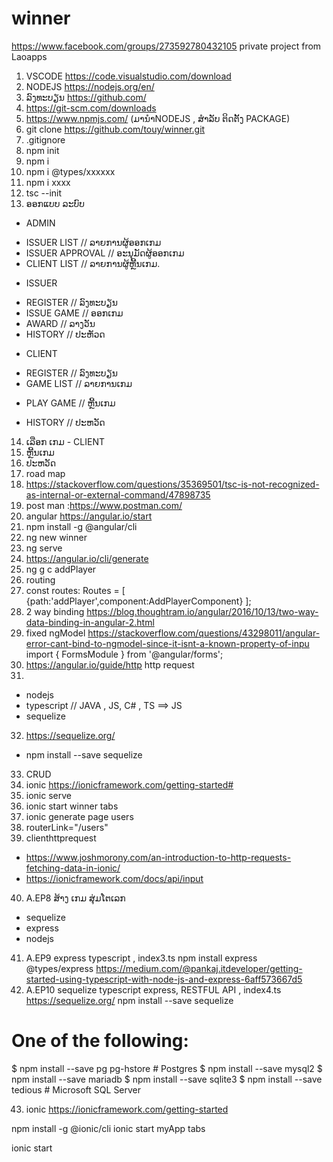 # winner
https://www.facebook.com/groups/273592780432105
private project from Laoapps
1.	VSCODE https://code.visualstudio.com/download
2.	NODEJS https://nodejs.org/en/
3.	ລົງທະບຽນ https://github.com/
4.	https://git-scm.com/downloads
5.	https://www.npmjs.com/ (ມານຳNODEJS , ສຳລັບ ຕິດຕັ້ງ PACKAGE)
6. git clone https://github.com/touy/winner.git
7. .gitignore
8. npm init
9. npm i 
10. npm i @types/xxxxxx
11. npm i xxxx
12. tsc --init
13. ອອກແບບ ລະບົບ
- ADMIN
+ ISSUER LIST // ລາຍການຜູ້ອອກເກມ
+ ISSUER APPROVAL //  ອະນຸມັດຜູ້ອອກເກມ
+ CLIENT LIST // ລາຍການຜູ້ຫຼີ້ນເກມ.
- ISSUER
+ REGISTER // ລົງທະບຽນ
+ ISSUE GAME // ອອກເກມ
+ AWARD // ລາງວັນ
+ HISTORY // ປະຫັວດ
- CLIENT
+ REGISTER // ລົງທະບຽນ
+ GAME LIST // ລາຍການເກມ
* PLAY GAME // ຫຼີ້ນເກມ
+ HISTORY // ປະຫວັດ
14. ເລືອກ ເກມ - CLIENT
15. ຫຼີ້ນເກມ
16. ປະຫວັດ
17. road map
18. https://stackoverflow.com/questions/35369501/tsc-is-not-recognized-as-internal-or-external-command/47898735
19. post man :https://www.postman.com/
20. angular https://angular.io/start
21. npm install -g @angular/cli
22. ng new winner
23. ng serve
24. https://angular.io/cli/generate
25. ng g c addPlayer
26. routing
27. const routes: Routes = [
  {path:'addPlayer',component:AddPlayerComponent}
];
28. 2 way binding https://blog.thoughtram.io/angular/2016/10/13/two-way-data-binding-in-angular-2.html
29. fixed ngModel https://stackoverflow.com/questions/43298011/angular-error-cant-bind-to-ngmodel-since-it-isnt-a-known-property-of-inpu
import { FormsModule } from '@angular/forms';
30. https://angular.io/guide/http
http request
31. 
- nodejs
- typescript // JAVA , JS, C# , TS ==> JS
- sequelize
32. https://sequelize.org/
-  npm install --save sequelize
33. CRUD
34. ionic https://ionicframework.com/getting-started#
35. ionic serve
36. ionic start winner tabs
37. ionic generate page users
38. routerLink="/users"
39. clienthttprequest
- https://www.joshmorony.com/an-introduction-to-http-requests-fetching-data-in-ionic/
- https://ionicframework.com/docs/api/input
40. A.EP8 ສ້າງ ເກມ ສຸ່ມໂຕເລກ
- sequelize
- express
- nodejs
41. A.EP9 express typescript , index3.ts
npm install express @types/express
https://medium.com/@pankaj.itdeveloper/getting-started-using-typescript-with-node-js-and-express-6aff573667d5
42. A.EP10 sequelize typescript express, RESTFUL API , index4.ts
https://sequelize.org/
npm install --save sequelize

# One of the following:
$ npm install --save pg pg-hstore # Postgres
$ npm install --save mysql2
$ npm install --save mariadb
$ npm install --save sqlite3
$ npm install --save tedious # Microsoft SQL Server

43. ionic 
https://ionicframework.com/getting-started

npm install -g @ionic/cli
ionic start myApp tabs

ionic start 
